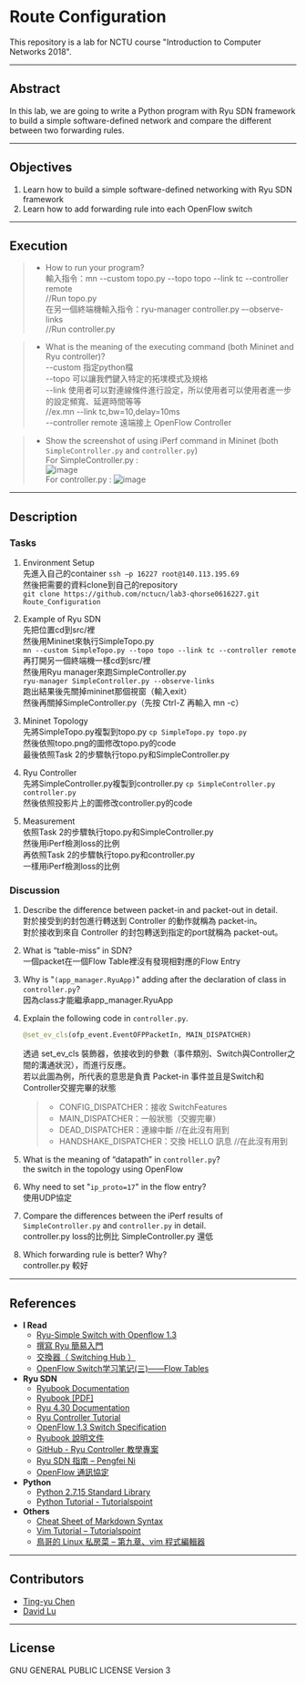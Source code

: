 # Route Configuration

This repository is a lab for NCTU course "Introduction to Computer Networks 2018".

---
## Abstract

In this lab, we are going to write a Python program with Ryu SDN framework to build a simple software-defined network and compare the different between two forwarding rules.

---
## Objectives

1. Learn how to build a simple software-defined networking with Ryu SDN framework
2. Learn how to add forwarding rule into each OpenFlow switch

---
## Execution

> * How to run your program?  
   輸入指令：mn --custom topo.py --topo topo --link tc --controller remote   
   //Run topo.py  
   在另一個終端機輸入指令：ryu-manager controller.py –-observe-links  
   //Run controller.py  
   
> * What is the meaning of the executing command (both Mininet and Ryu controller)?  
   --custom 指定python檔  
   --topo 可以讓我們鍵入特定的拓墣模式及規格  
   --link 使用者可以對連線條件進行設定，所以使用者可以使用者進一步的設定頻寬、延遲時間等等  
   //ex.mn --link tc,bw=10,delay=10ms  
   --controller remote 遠端接上 OpenFlow Controller  
   
> * Show the screenshot of using iPerf command in Mininet (both `SimpleController.py` and `controller.py`)  
   For SimpleController.py :  
   ![image](https://github.com/nctucn/lab3-qhorse0616227/blob/master/SimpleController_iPerf.png)  
   For controller.py :
   ![image](https://github.com/nctucn/lab3-qhorse0616227/blob/master/controller_iPerf.png)
---
## Description

### Tasks


1. Environment Setup  
   先進入自己的container `ssh –p 16227 root@140.113.195.69`    
   然後把需要的資料clone到自己的repository   
   `git clone https://github.com/nctucn/lab3-qhorse0616227.git Route_Configuration`  

2. Example of Ryu SDN  
   先把位置cd到src/裡  
   然後用Mininet來執行SimpleTopo.py   
   `mn --custom SimpleTopo.py --topo topo --link tc --controller remote`  
   再打開另一個終端機一樣cd到src/裡  
   然後用Ryu manager來跑SimpleController.py  
   `ryu-manager SimpleController.py --observe-links`  
   跑出結果後先關掉mininet那個視窗（輸入exit）  
   然後再關掉SimpleController.py（先按 Ctrl-Z 再輸入 mn -c）  
   
3. Mininet Topology  
   先將SimpleTopo.py複製到topo.py `cp SimpleTopo.py topo.py`  
   然後依照topo.png的圖修改topo.py的code  
   最後依照Task 2的步驟執行topo.py和SimpleController.py  

4. Ryu Controller  
   先將SimpleController.py複製到controller.py `cp SimpleController.py controller.py`   
   然後依照投影片上的圖修改controller.py的code  
   

5. Measurement  
   依照Task 2的步驟執行topo.py和SimpleController.py  
   然後用iPerf檢測loss的比例  
   再依照Task 2的步驟執行topo.py和controller.py  
   一樣用iPerf檢測loss的比例

### Discussion


1. Describe the difference between packet-in and packet-out in detail.  
   對於接受到的封包進行轉送到 Controller 的動作就稱為 packet-in。  
   對於接收到來自 Controller 的封包轉送到指定的port就稱為 packet-out。
   
2. What is “table-miss” in SDN?  
   一個packet在一個Flow Table裡沒有發現相對應的Flow Entry  

3. Why is "`(app_manager.RyuApp)`" adding after the declaration of class in `controller.py`?  
   因為class才能繼承app_manager.RyuApp  
   
4. Explain the following code in `controller.py`.
    ```python
    @set_ev_cls(ofp_event.EventOFPPacketIn, MAIN_DISPATCHER)
    ```
   透過 set_ev_cls 裝飾器，依接收到的參數（事件類別、Switch與Controller之間的溝通狀況），而進行反應。  
   若以此圖為例，所代表的意思是負責 Packet-in 事件並且是Switch和Controller交握完畢的狀態  
   > * CONFIG_DISPATCHER：接收 SwitchFeatures  
   > * MAIN_DISPATCHER：一般狀態（交握完畢）  
   > * DEAD_DISPATCHER：連線中斷 //在此沒有用到  
   > * HANDSHAKE_DISPATCHER：交換 HELLO 訊息 //在此沒有用到  
   
5. What is the meaning of “datapath” in `controller.py`?  
   the switch in the topology using OpenFlow
   
6. Why need to set "`ip_proto=17`" in the flow entry?  
   使用UDP協定
   
7. Compare the differences between the iPerf results of `SimpleController.py` and `controller.py` in detail.  
   controller.py loss的比例比 SimpleController.py 還低  
   
8. Which forwarding rule is better? Why?  
   controller.py 較好

---
## References

* **I Read**
    * [Ryu-Simple Switch with Openflow 1.3](https://github.com/OSE-Lab/Learning-SDN/tree/master/Controller/Ryu/SimpleSwitch)
    * [撰寫 Ryu 簡易入門](https://github.com/OSE-Lab/Learning-SDN/tree/master/Controller/Ryu/FirstRyuApplication)
    * [交換器（ Switching Hub ）](https://osrg.github.io/ryu-book/zh_tw/html/switching_hub.html)  
    * [OpenFlow Switch学习笔记(三)——Flow Tables](https://www.cnblogs.com/CasonChan/p/4620652.html)
* **Ryu SDN**
    * [Ryubook Documentation](https://osrg.github.io/ryu-book/en/html/)
    * [Ryubook [PDF]](https://osrg.github.io/ryu-book/en/Ryubook.pdf)
    * [Ryu 4.30 Documentation](https://github.com/mininet/mininet/wiki/Introduction-to-Mininet)
    * [Ryu Controller Tutorial](http://sdnhub.org/tutorials/ryu/)
    * [OpenFlow 1.3 Switch Specification](https://www.opennetworking.org/wp-content/uploads/2014/10/openflow-spec-v1.3.0.pdf)
    * [Ryubook 說明文件](https://osrg.github.io/ryu-book/zh_tw/html/)
    * [GitHub - Ryu Controller 教學專案](https://github.com/OSE-Lab/Learning-SDN/blob/master/Controller/Ryu/README.md)
    * [Ryu SDN 指南 – Pengfei Ni](https://feisky.gitbooks.io/sdn/sdn/ryu.html)
    * [OpenFlow 通訊協定](https://osrg.github.io/ryu-book/zh_tw/html/openflow_protocol.html)
* **Python**
    * [Python 2.7.15 Standard Library](https://docs.python.org/2/library/index.html)
    * [Python Tutorial - Tutorialspoint](https://www.tutorialspoint.com/python/)
* **Others**
    * [Cheat Sheet of Markdown Syntax](https://www.markdownguide.org/cheat-sheet)
    * [Vim Tutorial – Tutorialspoint](https://www.tutorialspoint.com/vim/index.htm)
    * [鳥哥的 Linux 私房菜 – 第九章、vim 程式編輯器](http://linux.vbird.org/linux_basic/0310vi.php)

---
## Contributors

* [Ting-yu Chen](https://github.com/qhorse0616227)
* [David Lu](https://github.com/yungshenglu)

---
## License

GNU GENERAL PUBLIC LICENSE Version 3
